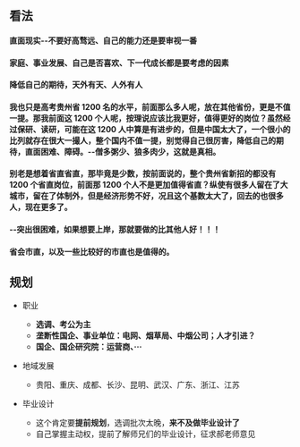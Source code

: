 
## 看法

#### 直面现实--不要好高骛远、自己的能力还是要审视一番

#### 家庭、事业发展、自己是否喜欢、下一代成长都是要考虑的因素

#### 降低自己的期待，天外有天、人外有人

#### 我也只是高考贵州省 1200 名的水平，前面那么多人呢，放在其他省份，更是不值一提。那我前面这 1200 个人呢，按理说应该比我更好，值得更好的岗位？虽然经过保研、读研，可能在这 1200 人中算是有进步的，但是中国太大了，一个很小的比列就存在很大一撮人，整个国内不值一提，别觉得自己很厉害，降低自己的期待，直面困难、障碍。--僧多粥少、狼多肉少，这就是真相。

#### 别老是想着省直省直，那毕竟是少数，按前面说的，整个贵州省新招的都没有 1200 个省直岗位，前面那 1200 个人不是更加值得省直？纵使有很多人留在了大城市，留在了体制外，但是经济形势不好，况且这个基数太大了，回去的也很多人，现在更多了。

#### --突出很困难，如果想要上岸，那就要做的比其他人好！！！

#### 省会市直，以及一些比较好的市直也是值得的。


## 规划

- 职业
    - **选调、考公为主**
    - **垄断性国企、事业单位：电网、烟草局、中烟公司；人才引进？**
    - **国企、国企研究院：运营商、···**

- 地域发展
    - 贵阳、重庆、成都、长沙、昆明、武汉、广东、浙江、江苏

- 毕业设计
    - 这个肯定要**提前规划**，选调批次太晚，**来不及做毕业设计了**
    - 自己掌握主动权，提前了解师兄们的毕业设计，征求郝老师意见